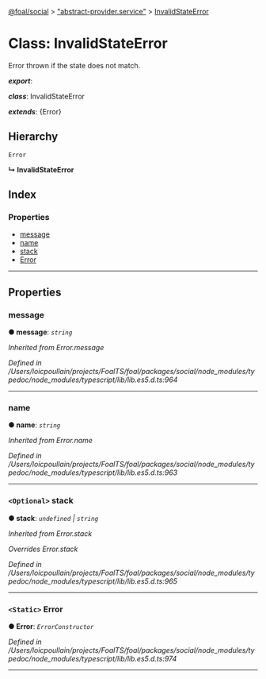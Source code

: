 [@foal/social](../README.md) > ["abstract-provider.service"](../modules/_abstract_provider_service_.md) > [InvalidStateError](../classes/_abstract_provider_service_.invalidstateerror.md)

# Class: InvalidStateError

Error thrown if the state does not match.

*__export__*: 

*__class__*: InvalidStateError

*__extends__*: {Error}

## Hierarchy

 `Error`

**↳ InvalidStateError**

## Index

### Properties

* [message](_abstract_provider_service_.invalidstateerror.md#message)
* [name](_abstract_provider_service_.invalidstateerror.md#name)
* [stack](_abstract_provider_service_.invalidstateerror.md#stack)
* [Error](_abstract_provider_service_.invalidstateerror.md#error)

---

## Properties

<a id="message"></a>

###  message

**● message**: *`string`*

*Inherited from Error.message*

*Defined in /Users/loicpoullain/projects/FoalTS/foal/packages/social/node_modules/typedoc/node_modules/typescript/lib/lib.es5.d.ts:964*

___
<a id="name"></a>

###  name

**● name**: *`string`*

*Inherited from Error.name*

*Defined in /Users/loicpoullain/projects/FoalTS/foal/packages/social/node_modules/typedoc/node_modules/typescript/lib/lib.es5.d.ts:963*

___
<a id="stack"></a>

### `<Optional>` stack

**● stack**: *`undefined` \| `string`*

*Inherited from Error.stack*

*Overrides Error.stack*

*Defined in /Users/loicpoullain/projects/FoalTS/foal/packages/social/node_modules/typedoc/node_modules/typescript/lib/lib.es5.d.ts:965*

___
<a id="error"></a>

### `<Static>` Error

**● Error**: *`ErrorConstructor`*

*Defined in /Users/loicpoullain/projects/FoalTS/foal/packages/social/node_modules/typedoc/node_modules/typescript/lib/lib.es5.d.ts:974*

___

